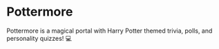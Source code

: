 # Pottermore
Pottermore is a magical portal with Harry Potter themed trivia,  polls, and personality quizzes!  💻
